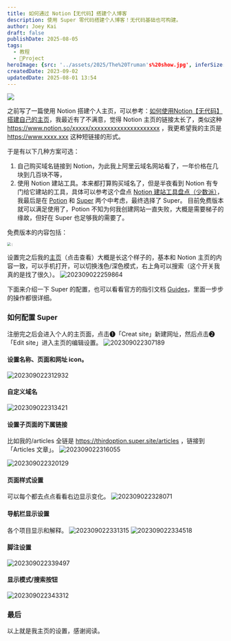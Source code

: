 ```yaml
---
title: 如何通过 Notion【无代码】搭建个人博客
description: 使用 Super 零代码搭建个人博客！无代码基础也可构建。
author: Joey Kai
draft: false
publishDate: 2025-08-05
tags:
  - 教程
  - 🎯Project
heroImage: {src: '../assets/2025/The%20Truman's%20show.jpg', inferSize: true}
createdDate: 2023-09-02
updatedDate: 2025-08-01 13:54
---
```


![](../assets/2025/The%20Truman's%20show.jpg)

之前写了一篇使用 Notion 搭建个人主页，可以参考：[如何使用Notion【无代码】搭建自己的主页](https://www.joeytoday.com/blog/2025/notion-publish-public)，我最近有了不满意，觉得 Notion 主页的链接太长了，类似这种 https://www.notion.so/xxxxx/xxxxxxxxxxxxxxxxxxxxx ，我更希望我的主页是 https://www.xxxx.xxx 这种短链接的形式。

于是有以下几种方案可选：
1. 自己购买域名链接到 Notion，为此我上阿里云域名网站看了，一年价格在几块到几百块不等，
2. 使用 Notion 建站工具。本来都打算购买域名了，但是半夜看到 Notion 有专门给它建站的工具，具体可以参考这个盘点 [Notion 建站工具盘点（少数派）](https://client.sspai.com/post/77787#!)，我最后是在 [Potion](https://potion.so/) 和 [Super](https://super.so/) 两个中考虑，最终选择了 Super。
   目前免费版本就可以满足使用了，Potion 不知为何我创建网站一直失败，大概是需要梯子的缘故，但好在 Super 也足够我的需要了。

免费版本的内容包括：

<img src="https://joey-md-asset.oss-cn-hangzhou.aliyuncs.com/img/202309022237330.png" alt="｜" style="zoom:50%;" />

设置完之后我的[主页](https://thirdoption.super.site/)（点击查看）大概是长这个样子的，基本和 Notion 主页的内容一致，可以手机打开，可以切换浅色/深色模式，右上角可以搜索（这个开关我真的是找了很久）。
![202309022259864](../assets/2025/202309022259864.jpg)

下面来介绍一下 Super 的配置，也可以看看官方的指引文档 [Guides](https://super.so/guides)，里面一步步的操作都很详细。

### 如何配置 Super 

注册完之后会进入个人的主页面，点击❶「Creat site」新建网址，然后点击❷「Edit site」进入主页的编辑设置。
![202309022307189](../assets/2025/202309022307189.png)

#### 设置名称、页面和网址 icon。
![202309022312932](../assets/2025/202309022312932.png)

#### 自定义域名
![202309022313421](../assets/2025/202309022313421.png)

#### 设置子页面的下属链接
比如我的/articles 全链是 https://thirdoption.super.site/articles ，链接到「Articles 文章」。
![202309022316055](../assets/2025/202309022316055.png)

![202309022320129](../assets/2025/202309022320129.png)

#### 页面样式设置
可以每个都去点点看看右边显示变化。
![202309022328071](../assets/2025/202309022328071.png)

#### 导航栏显示设置
各个项目显示和解释。
![202309022331315](../assets/2025/202309022331315.png)
![202309022334518](../assets/2025/202309022334518.png)

#### 脚注设置
![202309022339497](../assets/2025/202309022339497.png)

#### 显示模式/搜索按钮
![202309022343312](../assets/2025/202309022343312.png)

### 最后
以上就是我主页的设置，感谢阅读。